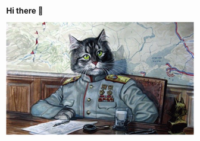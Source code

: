 ## Hi there 👋

<img src = "https://github.com/KotSka666/KotSka666/blob/main/1K874xPZRcI.jpg" alt="KotSka">
